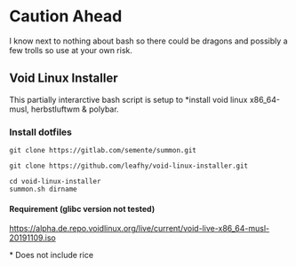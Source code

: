 # **Caution Ahead**
I know next to nothing about bash so there could be dragons and possibly a few trolls so use at your own risk.

## Void Linux Installer
This partially interarctive bash script is setup to *install void linux x86_64-musl, herbstluftwm & polybar.

### Install dotfiles
```
git clone https://gitlab.com/semente/summon.git
```
```
git clone https://github.com/leafhy/void-linux-installer.git
```
```
cd void-linux-installer
summon.sh dirname
```

#### Requirement (glibc version not tested)
https://alpha.de.repo.voidlinux.org/live/current/void-live-x86_64-musl-20191109.iso

\* Does not include rice
